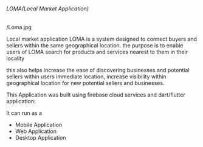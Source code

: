 ###### LOMA(Local Market Application)

/Loma.jpg

Local market application LOMA is a system designed to connect buyers and sellers within the same geographical location.
the purpose is to enable users of LOMA search for products and services nearest to them in their locality

this also helps increase the ease of discovering businesses and potential sellers within users immediate location, increase visibility within geographical location for new potential sellers and businesses.

This Application was built using firebase cloud services and dart/flutter application:

It can run as a
  - Mobile Application
  - Web Application
  - Desktop Application
